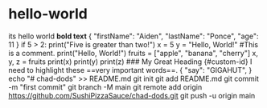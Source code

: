 # hello-world
its hello world
**bold text**
{
 "firstName": "Aiden",
 "lastName": "Ponce",
 "age": 11
 }
if 5 > 2:
 print("Five is greater than two!")
x = 5
y = "Hello, World!"
#This is a comment.
print("Hello, World!")
fruits = ["apple", "banana", "cherry"]
x, y, z = fruits
print(x)
print(y)
print(z)
	### My Great Heading {#custom-id}
	I need to highlight these ==very important words==.
{
 "say": "GIGAHUT",
}
echo "# chad-dods" >> README.md
git init
git add README.md
git commit -m "first commit"
git branch -M main
git remote add origin https://github.com/SushiPizzaSauce/chad-dods.git
git push -u origin main
